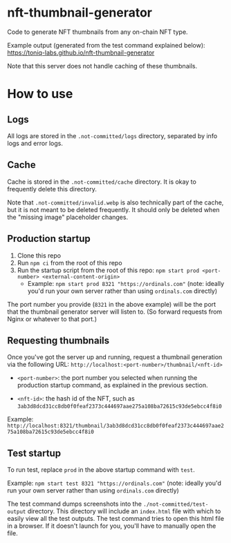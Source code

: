 # nft-thumbnail-generator

Code to generate NFT thumbnails from any on-chain NFT type.

Example output (generated from the test command explained below): https://toniq-labs.github.io/nft-thumbnail-generator

Note that this server does not handle caching of these thumbnails.

# How to use

## Logs

All logs are stored in the `.not-committed/logs` directory, separated by info logs and error logs.

## Cache

Cache is stored in the `.not-committed/cache` directory. It is okay to frequently delete this directory.

Note that `.not-committed/invalid.webp` is also technically part of the cache, but it is not meant to be deleted frequently. It should only be deleted when the "missing image" placeholder changes.

## Production startup

1.  Clone this repo
2.  Run `npm ci` from the root of this repo
3.  Run the startup script from the root of this repo: `npm start prod <port-number> <external-content-origin>`
    -   Example: `npm start prod 8321 "https://ordinals.com"` (note: ideally you'd run your own server rather than using `ordinals.com` directly)

The port number you provide (`8321` in the above example) will be the port that the thumbnail generator server will listen to. (So forward requests from Nginx or whatever to that port.)

## Requesting thumbnails

Once you've got the server up and running, request a thumbnail generation via the following URL: `http://localhost:<port-number>/thumbnail/<nft-id>`

-   `<port-number>`: the port number you selected when running the production startup command, as explained in the previous section.
<!-- cspell:disable -->
-   `<nft-id>`: the hash id of the NFT, such as `3ab3d8dcd31cc8db0f0feaf2373c444697aae275a108ba72615c93de5ebcc4f8i0`

Example: `http://localhost:8321/thumbnail/3ab3d8dcd31cc8db0f0feaf2373c444697aae275a108ba72615c93de5ebcc4f8i0`

<!-- cspell:enable -->

## Test startup

To run test, replace `prod` in the above startup command with `test`.

Example: `npm start test 8321 "https://ordinals.com"` (note: ideally you'd run your own server rather than using `ordinals.com` directly)

The test command dumps screenshots into the `./not-committed/test-output` directory. This directory will include an `index.html` file with which to easily view all the test outputs. The test command tries to open this html file in a browser. If it doesn't launch for you, you'll have to manually open the file.
